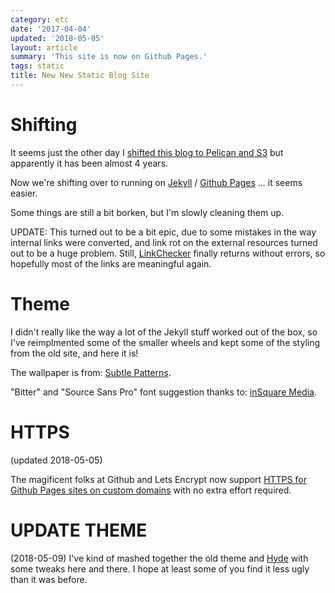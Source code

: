 ```yaml
---
category: etc
date: '2017-04-04'
updated: '2018-05-05'
layout: article
summary: 'This site is now on Github Pages.'
tags: static
title: New New Static Blog Site
---
```


Shifting
========

It seems just the other day I [shifted this blog to Pelican and S3](/art/new-static-site/)
but apparently it has been almost 4 years.

Now we're shifting over to running on [Jekyll](https://jekyllrb.com/) /
[Github Pages](https://pages.github.com) ... it seems easier.

Some things are still a bit borken, but I'm slowly cleaning them up.

UPDATE: This turned out to be a bit epic, due to some mistakes in the way internal links
were converted, and link rot on the external resources turned out to be a huge problem.
Still, [LinkChecker](https://wummel.github.io/linkchecker/) finally returns without errors,
so hopefully most of the links are meaningful again.

Theme
=====

I didn't really like the way a lot of the Jekyll stuff worked out of the box, so
I've reimplmented some of the smaller wheels and kept some of the styling from the
old site, and here it is!

The wallpaper is from: [Subtle Patterns](http://subtlepatterns.com/3px-tile/).

"Bitter" and "Source Sans Pro" font suggestion thanks to: [inSquare
Media](http://www.insquaremedia.com/).

HTTPS
=====

(updated 2018-05-05)

The magificent folks at Github and Lets Encrypt now support
[HTTPS for Github Pages sites on custom domains](https://help.github.com/articles/securing-your-github-pages-site-with-https/)
with no extra effort required.

UPDATE THEME
============

(2018-05-09) I've kind of mashed together the old theme and 
[Hyde](https://github.com/poole/hyde) with some tweaks here
and there.  I hope at least some of you find it less ugly than
it was before.
